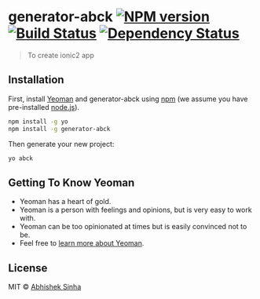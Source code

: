# generator-abck [![NPM version][npm-image]][npm-url] [![Build Status][travis-image]][travis-url] [![Dependency Status][daviddm-image]][daviddm-url]
> To create ionic2 app

## Installation

First, install [Yeoman](http://yeoman.io) and generator-abck using [npm](https://www.npmjs.com/) (we assume you have pre-installed [node.js](https://nodejs.org/)).

```bash
npm install -g yo
npm install -g generator-abck
```

Then generate your new project:

```bash
yo abck
```

## Getting To Know Yeoman

 * Yeoman has a heart of gold.
 * Yeoman is a person with feelings and opinions, but is very easy to work with.
 * Yeoman can be too opinionated at times but is easily convinced not to be.
 * Feel free to [learn more about Yeoman](http://yeoman.io/).

## License

MIT © [Abhishek Sinha](https://github.com/AbckSinha/generator-abck)


[npm-image]: https://badge.fury.io/js/generator-abck.svg
[npm-url]: https://npmjs.org/package/generator-abck
[travis-image]: https://travis-ci.org/https://github.com/AbckSinha/generator-abck/generator-abck.svg?branch=master
[travis-url]: https://travis-ci.org/https://github.com/AbckSinha/generator-abck/generator-abck
[daviddm-image]: https://david-dm.org/https://github.com/AbckSinha/generator-abck/generator-abck.svg?theme=shields.io
[daviddm-url]: https://david-dm.org/https://github.com/AbckSinha/generator-abck/generator-abck
